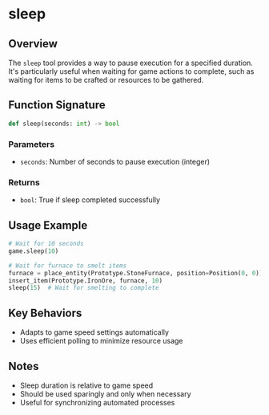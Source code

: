 # sleep

## Overview

The `sleep` tool provides a way to pause execution for a specified duration. It's particularly useful when waiting for game actions to complete, such as waiting for items to be crafted or resources to be gathered.

## Function Signature

```python
def sleep(seconds: int) -> bool
```

### Parameters

- `seconds`: Number of seconds to pause execution (integer)

### Returns

- `bool`: True if sleep completed successfully

## Usage Example

```python
# Wait for 10 seconds
game.sleep(10)

# Wait for furnace to smelt items
furnace = place_entity(Prototype.StoneFurnace, position=Position(0, 0))
insert_item(Prototype.IronOre, furnace, 10)
sleep(15)  # Wait for smelting to complete
```

## Key Behaviors

- Adapts to game speed settings automatically
- Uses efficient polling to minimize resource usage

## Notes

- Sleep duration is relative to game speed
- Should be used sparingly and only when necessary
- Useful for synchronizing automated processes
